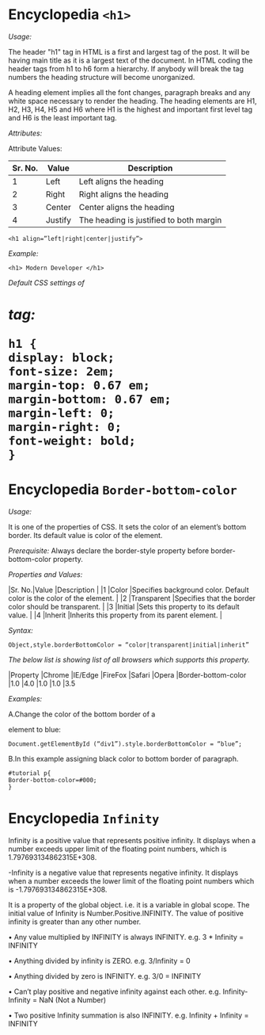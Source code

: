 
# Encyclopedia  `<h1>`

*Usage:*


The header "h1" tag in HTML is a first and largest tag of the post.
It will be having main title as it is a largest text of the document.
In HTML coding the header tags from h1 to h6 form a hierarchy.
If anybody will break the tag numbers the heading structure will become unorganized.

A heading element implies all the font changes, paragraph breaks and any white space necessary to render the heading. The heading elements are H1, H2, H3, H4, H5 and H6 where H1 is the highest and important first level tag and H6 is the least important tag. 

*Attributes:*



Attribute Values:


|  Sr. No.|   Value    |Description                             |
|---------|------------|----------------------------------------|
|   1	  | Left       | Left aligns the heading                |
|   2	  | Right      | Right aligns the heading               |
|   3	  | Center     | Center aligns the heading              |
|   4	  | Justify    | The heading is justified to both margin|


```<h1 align=”left|right|center|justify”>```

*Example:*

```
<h1> Modern Developer </h1>

```

*Default CSS settings of <h1> tag:*

```
h1 {
display: block;
font-size: 2em;
margin-top: 0.67 em;
margin-bottom: 0.67 em;
margin-left: 0;
margin-right: 0;
font-weight: bold;
}

```
# Encyclopedia  `Border-bottom-color`

*Usage:*

It is one of the properties of CSS. It sets the color of an element’s bottom border. Its default value is color of the element. 

*Prerequisite:*
Always declare the border-style property before border-bottom-color property. 

*Properties and Values:*
	
	
|Sr. No.|Value	        |Description                                                            |
|1	|Color	        |Specifies background color. Default color is the color of the element. |
|2	|Transparent    |Specifies that the border color should be transparent.                 |
|3	|Initial	|Sets this property to its default value.                               |
|4	|Inherit	|Inherits this property from its parent element.                        |

*Syntax:*
```
Object,style.borderBottomColor = “color|transparent|initial|inherit”
```

*The below list is showing list of all browsers which supports this property.*

|Property	        |Chrome	|IE/Edge |FireFox |Safari	|Opera
|Border-bottom-color	|1.0	|4.0	 |1.0	  |1.0	        |3.5

*Examples:*

A.Change the color of the bottom border of a <div> element to blue:

```
Document.getElementById (“div1”).style.borderBottomColor = “blue”;
```
B.In this example assigning black color to bottom border of paragraph.

```
#tutorial p{
Border-bottom-color=#000;
}

```

# Encyclopedia  `Infinity`

Infinity is a positive value that represents positive infinity. It displays when a number exceeds upper limit of the floating point numbers, which is 1.797693134862315E+308. 

-Infinity is a negative value that represents negative infinity. It displays when a number exceeds the lower limit of the floating point numbers which is 
-1.797693134862315E+308.

It is a property of the global object. i.e. it is a variable in global scope. The initial value of Infinity is Number.Positive.INFINITY. The value of positive infinity is greater than any other number.

•	Any value multiplied by INFINITY is always INFINITY. 
e.g. 3 * Infinity = INFINITY

•	Anything divided by infinity is ZERO.
e.g. 3/Infinity = 0

•	Anything divided by zero is INFINITY.
e.g. 3/0 = INFINITY

•	Can’t play positive and negative infinity against each other.
e.g. Infinity-Infinity = NaN (Not a Number)

•	Two positive Infinity summation is also INFINITY.
e.g. Infinity + Infinity = INFINITY


